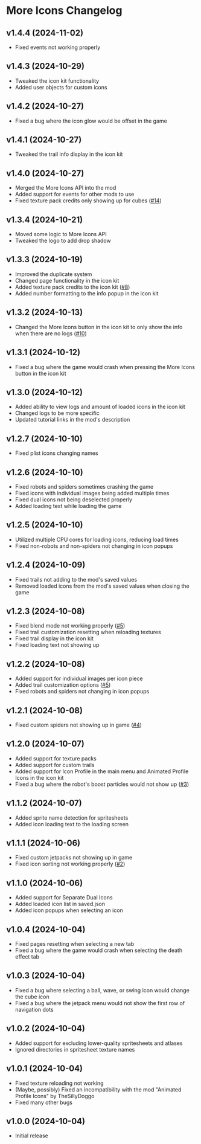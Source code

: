 # More Icons Changelog
## v1.4.4 (2024-11-02)
- Fixed events not working properly

## v1.4.3 (2024-10-29)
- Tweaked the icon kit functionality
- Added user objects for custom icons

## v1.4.2 (2024-10-27)
- Fixed a bug where the icon glow would be offset in the game

## v1.4.1 (2024-10-27)
- Tweaked the trail info display in the icon kit

## v1.4.0 (2024-10-27)
- Merged the More Icons API into the mod
- Added support for events for other mods to use
- Fixed texture pack credits only showing up for cubes ([#14](https://github.com/hiimjustin000/MoreIcons/issues/14))

## v1.3.4 (2024-10-21)
- Moved some logic to More Icons API
- Tweaked the logo to add drop shadow

## v1.3.3 (2024-10-19)
- Improved the duplicate system
- Changed page functionality in the icon kit
- Added texture pack credits to the icon kit ([#8](https://github.com/hiimjustin000/MoreIcons/issues/8))
- Added number formatting to the info popup in the icon kit

## v1.3.2 (2024-10-13)
- Changed the More Icons button in the icon kit to only show the info when there are no logs ([#10](https://github.com/hiimjustin000/MoreIcons/issues/10))

## v1.3.1 (2024-10-12)
- Fixed a bug where the game would crash when pressing the More Icons button in the icon kit

## v1.3.0 (2024-10-12)
- Added ability to view logs and amount of loaded icons in the icon kit
- Changed logs to be more specific
- Updated tutorial links in the mod's description

## v1.2.7 (2024-10-10)
- Fixed plist icons changing names

## v1.2.6 (2024-10-10)
- Fixed robots and spiders sometimes crashing the game
- Fixed icons with individual images being added multiple times
- Fixed dual icons not being deselected properly
- Added loading text while loading the game

## v1.2.5 (2024-10-10)
- Utilized multiple CPU cores for loading icons, reducing load times
- Fixed non-robots and non-spiders not changing in icon popups

## v1.2.4 (2024-10-09)
- Fixed trails not adding to the mod's saved values
- Removed loaded icons from the mod's saved values when closing the game

## v1.2.3 (2024-10-08)
- Fixed blend mode not working properly ([#5](https://github.com/hiimjustin000/MoreIcons/issues/5))
- Fixed trail customization resetting when reloading textures
- Fixed trail display in the icon kit
- Fixed loading text not showing up

## v1.2.2 (2024-10-08)
- Added support for individual images per icon piece
- Added trail customization options ([#5](https://github.com/hiimjustin000/MoreIcons/issues/5))
- Fixed robots and spiders not changing in icon popups

## v1.2.1 (2024-10-08)
- Fixed custom spiders not showing up in game ([#4](https://github.com/hiimjustin000/MoreIcons/issues/4))

## v1.2.0 (2024-10-07)
- Added support for texture packs
- Added support for custom trails
- Added support for Icon Profile in the main menu and Animated Profile Icons in the icon kit
- Fixed a bug where the robot's boost particles would not show up ([#3](https://github.com/hiimjustin000/MoreIcons/issues/3))

## v1.1.2 (2024-10-07)
- Added sprite name detection for spritesheets
- Added icon loading text to the loading screen

## v1.1.1 (2024-10-06)
- Fixed custom jetpacks not showing up in game
- Fixed icon sorting not working properly ([#2](https://github.com/hiimjustin000/MoreIcons/issues/2))

## v1.1.0 (2024-10-06)
- Added support for Separate Dual Icons
- Added loaded icon list in saved.json
- Added icon popups when selecting an icon

## v1.0.4 (2024-10-04)
- Fixed pages resetting when selecting a new tab
- Fixed a bug where the game would crash when selecting the death effect tab

## v1.0.3 (2024-10-04)
- Fixed a bug where selecting a ball, wave, or swing icon would change the cube icon
- Fixed a bug where the jetpack menu would not show the first row of navigation dots

## v1.0.2 (2024-10-04)
- Added support for excluding lower-quality spritesheets and atlases
- Ignored directories in spritesheet texture names

## v1.0.1 (2024-10-04)
- Fixed texture reloading not working
- (Maybe, possibly) Fixed an incompatibility with the mod "Animated Profile Icons" by TheSillyDoggo
- Fixed many other bugs

## v1.0.0 (2024-10-04)
- Initial release
